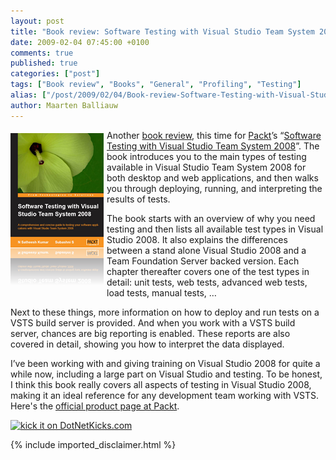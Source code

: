 ```yaml
---
layout: post
title: "Book review: Software Testing with Visual Studio Team System 2008"
date: 2009-02-04 07:45:00 +0100
comments: true
published: true
categories: ["post"]
tags: ["Book review", "Books", "General", "Profiling", "Testing"]
alias: ["/post/2009/02/04/Book-review-Software-Testing-with-Visual-Studio-Team-System-2008.aspx", "/post/2009/02/04/book-review-software-testing-with-visual-studio-team-system-2008.aspx"]
author: Maarten Balliauw
---
```

<p>
<a href="http://www.amazon.com/gp/product/184719558X?ie=UTF8&amp;tag=maabalblo-20&amp;linkCode=as2&amp;camp=1789&amp;creative=9325&amp;creativeASIN=184719558X" target="_blank"><img style="display: inline; margin: 5px 5px 5px 0px; border: 0px" src="/images/WindowsLiveWriter/BookreviewSoftwareTestingwithVisualStudi_BA41/image_ac23272b-c16c-4a81-82f3-550cef56bafa.png" border="0" alt="Software Testing with Visual Studio Team System 2008" title="Software Testing with Visual Studio Team System 2008" width="149" height="244" align="left" /></a> Another <a href="/category/Book-review.aspx" target="_blank">book review</a>, this time for <a href="http://www.packtpub.com/" target="_blank">Packt</a>&rsquo;s &ldquo;<a href="http://www.amazon.com/gp/product/184719558X?ie=UTF8&amp;tag=maabalblo-20&amp;linkCode=as2&amp;camp=1789&amp;creative=9325&amp;creativeASIN=184719558X" target="_blank">Software Testing with Visual Studio Team System 2008</a>&rdquo;. The book introduces you to the main types of testing available in Visual Studio Team System 2008 for both desktop and web applications, and then walks you through deploying, running, and interpreting the results of tests. 
</p>
<p>
The book starts with an overview of why you need testing and then lists all available test types in Visual Studio 2008. It also explains the differences between a stand alone Visual Studio 2008 and a Team Foundation Server backed version. Each chapter thereafter covers one of the test types in detail: unit tests, web tests, advanced web tests, load tests, manual tests, &hellip; 
</p>
<p>
Next to these things, more information on how to deploy and run tests on a VSTS build server is provided. And when you work with a VSTS build server, chances are big reporting is enabled. These reports are also covered in detail, showing you how to interpret the data displayed. 
</p>
<p>
I&rsquo;ve been working with and giving training on Visual Studio 2008 for quite a while now, including a large part on Visual Studio and testing. To be honest, I think this book really covers all aspects of testing in Visual Studio 2008, making it an ideal reference for any development team working with VSTS. Here&#39;s the <a href="https://www.packtpub.com/software-testing-with-visual-studio-team-system-2008/book" target="_blank">official product page at Packt</a>.
</p>
<p>
<a href="http://www.dotnetkicks.com/kick/?url=/post/2009/02/05/Book-review-Software-Testing-with-Visual-Studio-Team-System-2008.aspx&amp;title=Book review: Software Testing with Visual Studio Team System 2008"><img src="http://www.dotnetkicks.com/Services/Images/KickItImageGenerator.ashx?url=/post/2009/02/05/Book-review-Software-Testing-with-Visual-Studio-Team-System-2008.aspx" border="0" alt="kick it on DotNetKicks.com" width="82" height="18" /> </a>
</p>


{% include imported_disclaimer.html %}

